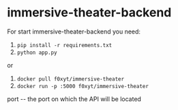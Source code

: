 # immersive-theater-backend

For start immersive-theater-backend you need:

1. <code>pip install -r requirements.txt</code>
2. <code>python app.py</code>

or 

1. <code>docker pull f0xyt/immersive-theater</code>
2. <code>docker run -p <port>:5000 f0xyt/immersive-theater</code>

port -- the port on which the API will be located

